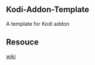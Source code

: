 ## Kodi-Addon-Template

A template for Kodi addon

## Resouce

[wiki](https://kodi.wiki/view/Add-on_development)